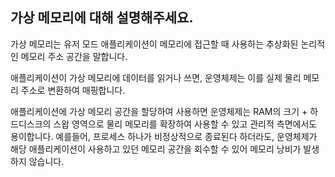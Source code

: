 ## 가상 메모리에 대해 설명해주세요.

가상 메모리는 유저 모드 애플리케이션이 메모리에 접근할 때 사용하는 추상화된 논리적인 메모리 주소 공간을 말합니다.

애플리케이션이 가상 메모리에 데이터를 읽거나 쓰면, 운영체제는 이를 실제 물리 메모리 주소로 변환하여 매핑합니다.

애플리케이션에 가상 메모리 공간을 할당하여 사용하면 운영체제는 RAM의 크기 + 하드디스크의 스왑 영역으로 물리 메모리를 확장하여 사용할 수 있고
관리적 측면에서도 용이합니다. 예를들어, 프로세스 하나가 비정상적으로 종료된다 하더라도, 운영체제가 해당 애플리케이션이 사용하고 있던 메모리 공간을 회수할 수 있어 메모리 낭비가 발생하지 않습니다.
